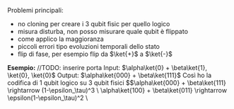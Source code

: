 Problemi principali:
- no cloning per creare i 3 qubit fisic per quello logico
- misura disturba, non posso misurare quale qubit è flippato
- come applico la maggioranza
- piccoli errori tipo evoluzioni temporali dello stato
- flip di fase, per esempio flip da $\ket{+}$ a $\ket{-}$

**Esempio:**
//TODO: inserire porta
Input: $\alpha\ket{0} + \beta\ket{1}, \ket{0}, \ket{0}$
Output: $\alpha\ket{000} + \beta\ket{111}$
Così ho la codifica di 1 qubit logico su 3 qubit fisici
$$\alpha\ket{000} + \beta\ket{111} \rightarrow (1-\epsilon_\tau)^3 \\ \alpha\ket{100} + \beta\ket{011} \rightarrow \epsilon(1-\epsilon_\tau)^2 \\